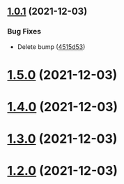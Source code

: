 ## [1.0.1](https://github.com/bondarewicz/tbd/compare/v1.5.0...v1.0.1) (2021-12-03)


### Bug Fixes

* Delete bump ([4515d53](https://github.com/bondarewicz/tbd/commit/4515d539eaf1877f460e89ca2348daf548923300))



# [1.5.0](https://github.com/bondarewicz/tbd/compare/v1.4.0...v1.5.0) (2021-12-03)



# [1.4.0](https://github.com/bondarewicz/tbd/compare/v1.3.0...v1.4.0) (2021-12-03)



# [1.3.0](https://github.com/bondarewicz/tbd/compare/v1.2.0...v1.3.0) (2021-12-03)



# [1.2.0](https://github.com/bondarewicz/tbd/compare/v1.1.0...v1.2.0) (2021-12-03)



